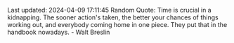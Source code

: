 Last updated: 2024-04-09 17:11:45
Random Quote: Time is crucial in a kidnapping. The sooner action's taken, the better your chances of things working out, and everybody coming home in one piece. They put that in the handbook nowadays. - Walt Breslin